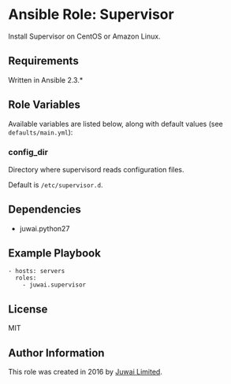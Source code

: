 Ansible Role: Supervisor
========================

Install Supervisor on CentOS or Amazon Linux.

Requirements
------------

Written in Ansible 2.3.*

Role Variables
--------------

Available variables are listed below, along with default values (see `defaults/main.yml`):

### config_dir

Directory where supervisord reads configuration files.

Default is `/etc/supervisor.d`.

Dependencies
------------

- juwai.python27

Example Playbook
----------------

    - hosts: servers
      roles:
        - juwai.supervisor

License
-------

MIT

Author Information
------------------

This role was created in 2016 by [Juwai Limited](http://www.juwai.com).